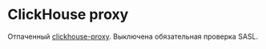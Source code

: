 # ClickHouse proxy

Отпаченный [clickhouse-proxy](https://github.com/Vertamedia/chproxy). Выключена обязательная проверка SASL.
